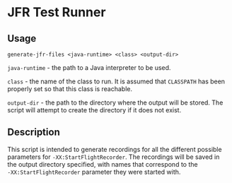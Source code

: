 # JFR Test Runner

## Usage

`generate-jfr-files <java-runtime> <class> <output-dir>`

`java-runtime` - the path to a Java interpreter to be used.

`class` - the name of the class to run. It is assumed that `CLASSPATH` has been properly set so that this class is reachable.

`output-dir` - the path to the directory where the output will be stored. The script will attempt to create the directory if it does not exist.

## Description

This script is intended to generate recordings for all the different possible parameters for `-XX:StartFlightRecorder`.
The recordings will be saved in the output directory specified, with names that correspond to the `‑XX:StartFlightRecorder` parameter they were started with.
